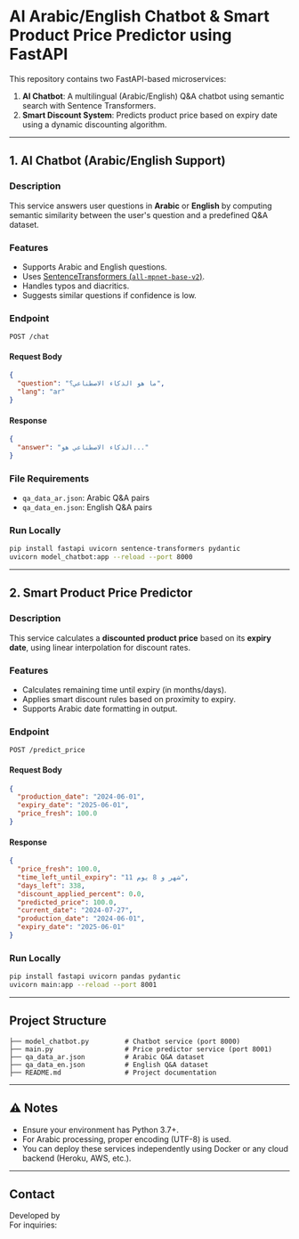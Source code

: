 #  AI Arabic/English Chatbot & Smart Product Price Predictor using FastAPI

This repository contains two FastAPI-based microservices:

1. **AI Chatbot**: A multilingual (Arabic/English) Q&A chatbot using semantic search with Sentence Transformers.
2. **Smart Discount System**: Predicts product price based on expiry date using a dynamic discounting algorithm.

---

##  1. AI Chatbot (Arabic/English Support)

### Description
This service answers user questions in **Arabic** or **English** by computing semantic similarity between the user's question and a predefined Q&A dataset.

### Features
- Supports Arabic and English questions.
- Uses [SentenceTransformers (`all-mpnet-base-v2`)](https://www.sbert.net/docs/pretrained_models.html).
- Handles typos and diacritics.
- Suggests similar questions if confidence is low.

### Endpoint

```
POST /chat
```

#### Request Body
```json
{
  "question": "ما هو الذكاء الاصطناعي؟",
  "lang": "ar"
}
```

#### Response
```json
{
  "answer": "الذكاء الاصطناعي هو..."
}
```

### File Requirements
- `qa_data_ar.json`: Arabic Q&A pairs
- `qa_data_en.json`: English Q&A pairs

### Run Locally

```bash
pip install fastapi uvicorn sentence-transformers pydantic
uvicorn model_chatbot:app --reload --port 8000
```

---

##  2. Smart Product Price Predictor

### Description
This service calculates a **discounted product price** based on its **expiry date**, using linear interpolation for discount rates.

### Features
- Calculates remaining time until expiry (in months/days).
- Applies smart discount rules based on proximity to expiry.
- Supports Arabic date formatting in output.

### Endpoint

```
POST /predict_price
```

#### Request Body
```json
{
  "production_date": "2024-06-01",
  "expiry_date": "2025-06-01",
  "price_fresh": 100.0
}
```

#### Response
```json
{
  "price_fresh": 100.0,
  "time_left_until_expiry": "11 شهر و 8 يوم",
  "days_left": 338,
  "discount_applied_percent": 0.0,
  "predicted_price": 100.0,
  "current_date": "2024-07-27",
  "production_date": "2024-06-01",
  "expiry_date": "2025-06-01"
}
```

### Run Locally

```bash
pip install fastapi uvicorn pandas pydantic
uvicorn main:app --reload --port 8001
```

---

##  Project Structure

```
├── model_chatbot.py         # Chatbot service (port 8000)
├── main.py                  # Price predictor service (port 8001)
├── qa_data_ar.json          # Arabic Q&A dataset
├── qa_data_en.json          # English Q&A dataset
├── README.md                # Project documentation
```

---

## ⚠ Notes
- Ensure your environment has Python 3.7+.
- For Arabic processing, proper encoding (UTF-8) is used.
- You can deploy these services independently using Docker or any cloud backend (Heroku, AWS, etc.).

---

##  Contact
Developed by   
For inquiries: 

